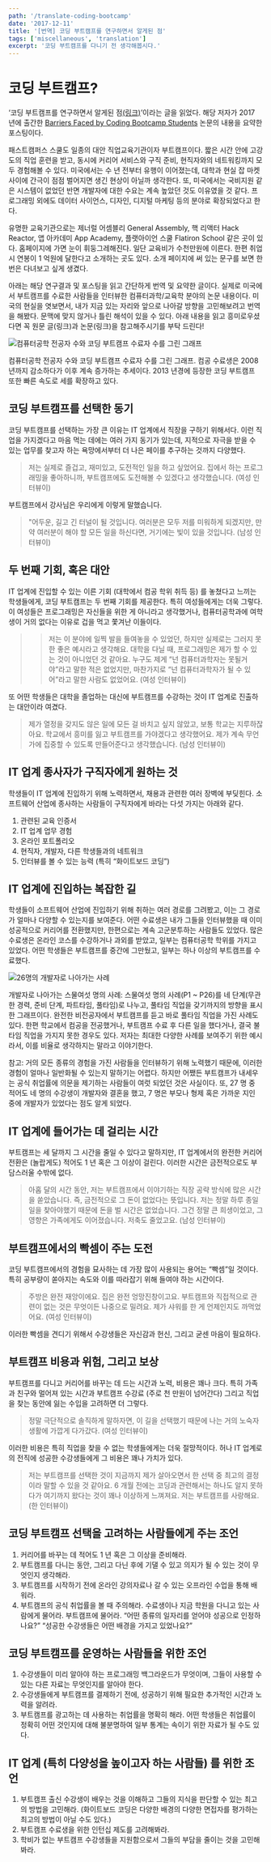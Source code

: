 ```yaml
---
path: '/translate-coding-bootcamp'
date: '2017-12-11'
title: '[번역] 코딩 부트캠프를 연구하면서 알게된 점'
tags: ['miscellaneous', 'translation']
excerpt: '코딩 부트캠프를 다니기 전 생각해봅시다.'
---
```


# 코딩 부트캠프?

‘코딩 부트캠프를 연구하면서 알게된 점[(링크)](https://medium.com/bits-and-behavior/what-i-learned-from-researching-coding-bootcamps-f594c15bd9e0)’이라는 글을 읽었다. 해당 저자가 2017 년에 출간한 [Barriers Faced by Coding Bootcamp Students](http://www.kylethayer.com/assets/papers/BarriersFacedByCodingBootcampStudents-Thayer-Ko.pdf) 논문의 내용을 요약한 포스팅이다.

패스트캠퍼스 스쿨도 일종의 대안 직업교육기관이자 부트캠프이다. 짧은 시간 안에 고강도의 직업 훈련을 받고, 동시에 커리어 서비스와 구직 준비, 현직자와의 네트워킹까지 모두 경험해볼 수 있다. 미국에서는 수 년 전부터 유행이 이어졌는데, 대학과 현실 잡 마켓 사이에 간극이 점점 벌어지면 생긴 현상이 아닐까 생각한다. 또, 미국에서는 국비지원 같은 시스템이 없었던 반면 개발자에 대한 수요는 계속 높았던 것도 이유였을 것 같다. 프로그래밍 외에도 데이터 사이언스, 디자인, 디지털 마케팅 등의 분야로 확장되었다고 한다.

유명한 교육기관으로는 제너럴 어셈블리 General Assembly, 핵 리액터 Hack Reactor, 앱 아카데미 App Academy, 플랫아이언 스쿨 Flatiron School 같은 곳이 있다. 홈페이지에 가면 눈이 휘둥그레해진다. 일단 교육비가 수천만원에 이른다. 한편 취업 시 연봉이 1 억원에 달한다고 소개하는 곳도 있다. 소개 페이지에 써 있는 문구를 보면 한번은 다녀보고 싶게 생겼다.

아래는 해당 연구결과 및 포스팅을 읽고 간단하게 번역 및 요약한 글이다. 실제로 미국에서 부트캠프를 수료한 사람들을 인터뷰한 컴퓨터과학/교육학 분야의 논문 내용이다. 미국의 현실을 엿보면서, 내가 지금 있는 자리와 앞으로 나아갈 방향을 고민해보려고 번역을 해봤다. 문맥에 맞지 않거나 틀린 해석이 있을 수 있다. 아래 내용을 읽고 흥미로우셨다면 꼭 원문 글(링크)과 논문(링크)을 참고해주시기를 부탁 드린다!

![컴퓨터공학 전공자 수와 코딩 부트캠프 수료자 수를 그린 그래프](https://t1.daumcdn.net/cfile/tistory/99AE093A5A2F280A2B)

컴퓨터공학 전공자 수와 코딩 부트캠프 수료자 수를 그린 그래프. 컴공 수료생은 2008 년까지 감소하다가 이후 계속 증가하는 추세이다. 2013 년경에 등장한 코딩 부트캠프 또한 빠른 속도로 세를 확장하고 있다.

## 코딩 부트캠프를 선택한 동기

코딩 부트캠프를 선택하는 가장 큰 이유는 IT 업계에서 직장을 구하기 위해서다. 이런 직업을 가지겠다고 마음 먹는 데에는 여러 가지 동기가 있는데, 지적으로 자극을 받을 수 있는 업무를 찾고자 하는 욕망에서부터 더 나은 페이를 추구하는 것까지 다양했다.

> 저는 실제로 즐겁고, 재미있고, 도전적인 일을 하고 싶었어요. 집에서 하는 프로그래밍을 좋아하니까, 부트캠프에도 도전해볼 수 있겠다고 생각했습니다. (여성 인터뷰이)

부트캠프에서 강사님은 우리에게 이렇게 말했습니다.

> "어두운, 길고 긴 터널이 될 것입니다. 여러분은 모두 저를 미워하게 되겠지만, 만약 여러분이 해야 할 모든 일을 하신다면, 거기에는 빛이 있을 것입니다. (남성 인터뷰이)

## 두 번째 기회, 혹은 대안

IT 업계에 진입할 수 있는 이른 기회 (대학에서 컴공 학위 취득 등) 를 놓쳤다고 느끼는 학생들에게, 코딩 부트캠프는 두 번째 기회를 제공한다. 특히 여성들에게는 더욱 그렇다. 이 여성들은 프로그래밍은 자신들을 위한 게 아니라고 생각했거나, 컴퓨터공학과에 여학생이 거의 없다는 이유로 겁을 먹고 쫓겨난 이들이다.

> > 저는 이 분야에 일찍 발을 들여놓을 수 있었던, 하지만 실제로는 그러지 못한 좋은 예시라고 생각해요. 대학을 다닐 때, 프로그래밍은 제가 할 수 있는 것이 아니었던 것 같아요. 누구도 제게 “넌 컴퓨터과학자는 못될거야”라고 말한 적은 없었지만, 마찬가지로 “넌 컴퓨터과학자가 될 수 있어”라고 말한 사람도 없었어요. (여성 인터뷰이)

또 어떤 학생들은 대학을 졸업하는 대신에 부트캠프를 수강하는 것이 IT 업계로 진출하는 대안이라 여겼다.

> 제가 열정을 갖지도 않은 일에 모든 걸 바치고 싶지 않았고, 보통 학교는 지루하잖아요. 학교에서 흥미를 잃고 부트캠프를 가야겠다고 생각했어요. 제가 계속 무언가에 집중할 수 있도록 만들어준다고 생각했습니다. (남성 인터뷰이)

## IT 업계 종사자가 구직자에게 원하는 것

학생들이 IT 업계에 진입하기 위해 노력하면서, 채용과 관련한 여러 장벽에 부딪힌다. 소프트웨어 산업에 종사하는 사람들이 구직자에게 바라는 다섯 가지는 아래와 같다.

1. 관련된 교육 인증서
1. IT 업계 업무 경험
1. 온라인 포트폴리오
1. 현직자, 개발자, 다른 학생들과의 네트워크
1. 인터뷰를 볼 수 있는 능력 (특히 “화이트보드 코딩”)

## IT 업계에 진입하는 복잡한 길

학생들이 소프트웨어 산업에 진입하기 위해 취하는 여러 경로를 그려봤고, 이는 그 경로가 얼마나 다양할 수 있는지를 보여준다. 어떤 수료생은 내가 그들을 인터뷰했을 때 이미 성공적으로 커리어를 전환했지만, 한편으로는 계속 고군분투하는 사람들도 있었다. 많은 수료생은 온라인 코스를 수강하거나 과외를 받았고, 일부는 컴퓨터공학 학위를 가지고 있었다. 어떤 학생들은 부트캠프를 중간에 그만뒀고, 일부는 하나 이상의 부트캠프를 수료했다.

![26명의 개발자로 나아가는 사례](https://t1.daumcdn.net/cfile/tistory/9913123D5A2F283428)

개발자로 나아가는 스물여섯 명의 사례: 스물여섯 명의 사례(P1 ~ P26)를 네 단계(무관한 경력, 준비 단계, 파트타임, 풀타임)로 나누고, 풀타임 직업을 갖기까지의 방향을 표시한 그래프이다. 완전한 비전공자에서 부트캠프를 듣고 바로 풀타임 직업을 가진 사례도 있다. 한편 학교에서 컴공을 전공했거나, 부트캠프 수료 후 다른 일을 했다거나, 결국 불타임 직업을 가지지 못한 경우도 있다. 저자는 최대한 다양한 사례를 보여주기 위한 예시라서, 이를 비율로 생각하지는 말라고 이야기한다.

참고: 거의 모든 종류의 경험을 가진 사람들을 인터뷰하기 위해 노력했기 때문에, 이러한 경험이 얼마나 일반화될 수 있는지 말하기는 어렵다. 하지만 어쨌든 부트캠프가 내세우는 공식 취업률에 의문을 제기하는 사람들이 여럿 되었던 것은 사실이다. 또, 27 명 중 적어도 네 명의 수강생이 개발자와 결혼을 했고, 7 명은 부모나 형제 혹은 가까운 지인 중에 개발자가 있었다는 점도 알게 되었다.

## IT 업계에 들어가는 데 걸리는 시간

부트캠프는 세 달까지 그 시간을 줄일 수 있다고 말하지만, IT 업계에서의 완전한 커리어 전환은 (놀랍게도) 적어도 1 년 혹은 그 이상이 걸린다. 이러한 시간은 금전적으로도 부담스러울 수밖에 없다.

> 아홉 달의 시간 동안, 저는 부트캠프에서 이야기하는 직장 공략 방식에 많은 시간을 쏟았습니다. 즉, 금전적으로 그 돈이 없었다는 뜻입니다. 저는 정말 하루 종일 일을 찾아야했기 때문에 돈을 벌 시간은 없었습니다. 그건 정말 큰 희생이었고, 그 영향은 가족에게도 이어졌습니다. 저축도 줄었고요. (남성 인터뷰이)

## 부트캠프에서의 빡셈이 주는 도전

코딩 부트캠프에서의 경험을 묘사하는 데 가장 많이 사용되는 용어는 “빡셈”일 것이다. 특히 공부량이 쏟아지는 속도와 이를 따라잡기 위해 들여야 하는 시간이다.

> 주방은 완전 재앙이에요. 집은 완전 엉망진창이고요. 부트캠프와 직접적으로 관련이 없는 것은 무엇이든 나중으로 밀려요. 제가 샤워를 한 게 언제인지도 까먹었어요. (여성 인터뷰이)

이러한 빡셈을 견디기 위해서 수강생들은 자신감과 헌신, 그리고 굳센 마음이 필요하다.

## 부트캠프 비용과 위험, 그리고 보상

부트캠프를 다니고 커리어를 바꾸는 데 드는 시간과 노력, 비용은 꽤나 크다. 특히 가족과 친구와 멀어져 있는 시간과 부트캠프 수강료 (주로 천 만원이 넘어간다) 그리고 직업을 찾는 동안에 잃는 수입을 고려하면 더 그렇다.

> 정말 극단적으로 솔직하게 말하자면, 이 길을 선택했기 때문에 나는 거의 노숙자 생활에 가깝게 다가갔다. (여성 인터뷰이)

이러한 비용은 특히 직업을 찾을 수 없는 학생들에게는 더욱 절망적이다. 허나 IT 업계로의 전직에 성공한 수강생들에게 그 비용은 꽤나 가치가 있다.

> 저는 부트캠프를 선택한 것이 지금까지 제가 살아오면서 한 선택 중 최고의 결정이라 말할 수 있을 것 같아요. 6 개월 전에는 코딩과 관련해서는 하나도 알지 못하다가 여기까지 왔다는 것이 꽤나 이상하게 느껴져요. 저는 부트캠프를 사랑해요. (한 인터뷰이)

## 코딩 부트캠프 선택을 고려하는 사람들에게 주는 조언

1. 커리어를 바꾸는 데 적어도 1 년 혹은 그 이상을 준비해라.
1. 부트캠프를 다니는 동안, 그리고 다닌 후에 기댈 수 있고 의지가 될 수 있는 것이 무엇인지 생각해라.
1. 부트캠프를 시작하기 전에 온라인 강의자료나 갈 수 있는 오프라인 수업을 통해 배워라.
1. 부트캠프의 공식 취업률을 볼 때 주의해라. 수료생이나 지금 학원을 다니고 있는 사람에게 물어라. 부트캠프에 물어라. “어떤 종류의 일자리를 얻어야 성공으로 인정하나요?” “성공한 수강생들은 어떤 배경을 가지고 있었나요?”

## 코딩 부트캠프를 운영하는 사람들을 위한 조언

1. 수강생들이 미리 알아야 하는 프로그래밍 백그라운드가 무엇이며, 그들이 사용할 수 있는 다른 자료는 무엇인지를 알아야 한다.
1. 수강생들에게 부트캠프를 결제하기 전에, 성공하기 위해 필요한 추가적인 시간과 노력을 알려라.
1. 부트캠프를 광고하는 데 사용하는 취업률을 명확히 해라. 어떤 학생들은 취업률이 정확히 어떤 것인지에 대해 불분명하여 일부 통계는 속이기 위한 자료가 될 수도 있다.

## IT 업계 (특히 다양성을 높이고자 하는 사람들) 를 위한 조언

1. 부트캠프 출신 수강생이 배우는 것을 이해하고 그들의 지식을 판단할 수 있는 최고의 방법을 고민해라. (화이트보드 코딩은 다양한 배경의 다양한 면접자를 평가하는 최고의 방법이 아닐 수도 있다.)
1. 부트캠프 수료생을 위한 인턴십 제도를 고려해봐라.
1. 학비가 없는 부트캠프 수강생들을 지원함으로서 그들의 부담을 줄이는 것을 고민해봐라.
